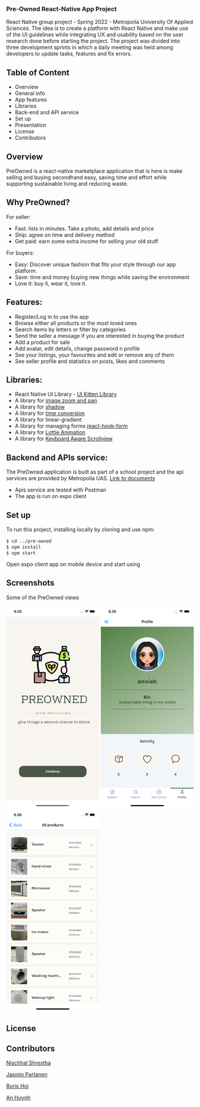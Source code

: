 ### Pre-Owned React-Native App Project
React Native group project - Spring 2022 - Metropolia University Of Applied Sciences. The idea is to create a platform with React Native and make use of the UI guidelines while integrating UX and usability based on the user research done before starting the project. The project was divided into three development sprints in which a daily meeting was held among developers to update tasks, features and fix errors.

## Table of Content
* Overview
* General info
* App features
* Libraries
* Back-end and API service
* Set up
* Presentation
* License
* Contributors

## Overview
PreOwned is a react-native marketplace application that is here is make selling and buying secondhand easy, saving time and effort while supporting sustainable living and reducing waste.

## Why PreOwned?
For seller:

* Fast: lists in minutes. Take a photo, add details and price
* Ship: agree on time and delivery method
* Get paid: earn some extra income for selling your old stuff

For buyers:
* Easy: Discover unique fashion that fits your style through our app platform.
* Save: time and money buying new things while saving the environment
* Love it: buy it, wear it, love it. 

## Features:
- Register/Log in to use the app
- Browse either all products or the most loved ones
- Search items by letters or filter by categories
- Send the seller a message if you are interested in buying the product
- Add a product for sale
- Add avatar, edit details, change password n profile
- See your listings, your favourites and edit or remove any of them
- See seller profile and statistics on posts, likes and comments

## Libraries:
- React Native UI Library - [UI Kitten Library](https://akveo.github.io/react-native-ui-kitten/)
- A library for [image zoom and pan](https://www.npmjs.com/package/react-native-image-zoom-viewer)
- A library for [shadow](https://www.npmjs.com/package/react-native-shadow-2)
- A library for [time conversion](https://www.npmjs.com/package/react-moment)
- A library for linear-gradient
- A library for managing forms [react-hook-form](https://react-hook-form.com/get-started/#ReactNative)
- A library for [Lottie Animation](https://docs.expo.dev/versions/latest/sdk/lottie/)
- A library for [Keyboard Aware Scrollview](https://www.npmjs.com/package/react-native-keyboard-aware-scroll-view)

## Backend and APIs service:
The PreOwned application is built as part of a school project and the api services are provided by Metropolia UAS. [Link to documents](https://media.mw.metropolia.fi/wbma/docs/)
- Apis service are tested with Postman
- The app is run on expo client

## Set up
To run this project, installing locally by cloning and use npm:
```
$ cd ../pre-owned
$ npm install
$ npm start
```
Open expo client app on mobile device and start using


## Screenshots
Some of the PreOwned views

 <img src="/assets/brand/Screenshot1.png" width="250"> <img src="/assets/brand/Screenshot2.png" width="250"> <img src="/assets/brand/Screenshot3.png" width="250">
## License
## Contributors
[Nischhal Shrestha](https://github.com/Nischhal3)

[Jasmin Partanen](https://github.com/jasminsp)

[Boris Hoi](https://github.com/Borissss420)

[An Huynh](https://github.com/anniehuynh)

